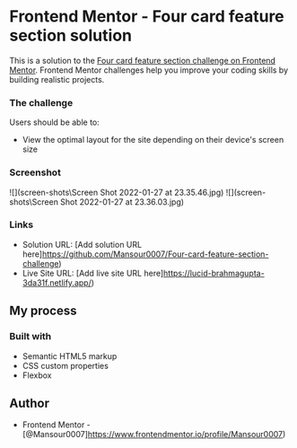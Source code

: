 # Frontend Mentor - Four card feature section solution

This is a solution to the [Four card feature section challenge on Frontend Mentor](https://www.frontendmentor.io/challenges/four-card-feature-section-weK1eFYK). Frontend Mentor challenges help you improve your coding skills by building realistic projects.

### The challenge

Users should be able to:

- View the optimal layout for the site depending on their device's screen size

### Screenshot

![](screen-shots\Screen Shot 2022-01-27 at 23.35.46.jpg)
![](screen-shots\Screen Shot 2022-01-27 at 23.36.03.jpg)

### Links

- Solution URL: [Add solution URL here]https://github.com/Mansour0007/Four-card-feature-section-challenge)
- Live Site URL: [Add live site URL here]https://lucid-brahmagupta-3da31f.netlify.app/)

## My process

### Built with

- Semantic HTML5 markup
- CSS custom properties
- Flexbox

## Author

- Frontend Mentor - [@Mansour0007]https://www.frontendmentor.io/profile/Mansour0007)
